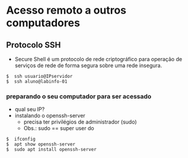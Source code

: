# Acesso remoto a outros computadores

## Protocolo SSH
- Secure Shell é um protocolo de rede criptográfico para operação de serviços de rede de forma segura sobre uma rede insegura.

~~~
$  ssh usuario@IPservidor
$  ssh aluno@labinfo-01
~~~

### preparando o seu computador para ser acessado
- qual seu IP?
- instalando o openssh-server
  - precisa ter privilégios de administrador (sudo)
  - Obs.:  sudo == super user do

~~~
$  ifconfig
$  apt show openssh-server
$  sudo apt install openssh-server
~~~



